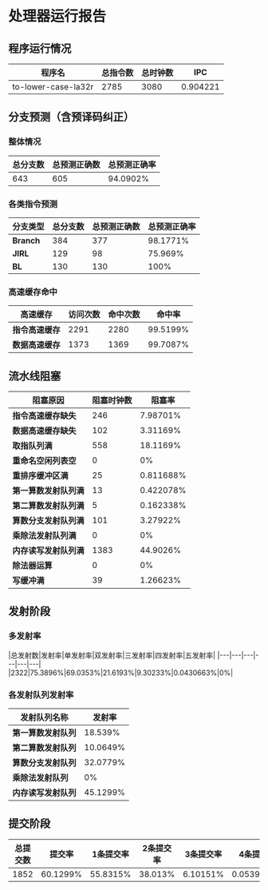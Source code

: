 # 处理器运行报告
## 程序运行情况
|程序名|总指令数|总时钟数|IPC|
|---|---|---|---|
|to-lower-case-la32r|2785|3080|0.904221|

## 分支预测（含预译码纠正）
### 整体情况
|总分支数|总预测正确数|总预测正确率|
|---|---|---|
|643|605|94.0902%|

### 各类指令预测
|分支类型|总分支数|总预测正确数|总预测正确率|
|---|---|---|---|
|**Branch**| 384 | 377 | 98.1771%|
|**JIRL**| 129 | 98 | 75.969%|
|**BL**| 130 | 130 | 100%|

### 高速缓存命中
|高速缓存|访问次数|命中次数|命中率|
|---|---|---|---|
|**指令高速缓存**| 2291 | 2280 | 99.5199%|
|**数据高速缓存**| 1373 | 1369 | 99.7087%|
## 流水线阻塞
|阻塞原因|阻塞时钟数|阻塞率|
|---|---|---|
|**指令高速缓存缺失**| 246 | 7.98701%|
|**数据高速缓存缺失**| 102 | 3.31169%|
|**取指队列满**| 558 | 18.1169%|
|**重命名空闲列表空**|0 | 0%|
|**重排序缓冲区满**|25 | 0.811688%|
|**第一算数发射队列满**|13 | 0.422078%|
|**第二算数发射队列满**|5 | 0.162338%|
|**算数分支发射队列满**|101 | 3.27922%|
|**乘除法发射队列满**|0 | 0%|
|**内存读写发射队列满**|1383 | 44.9026%|
|**除法器运算**|0 | 0%|
|**写缓冲满**|39 | 1.26623%|

## 发射阶段
### 多发射率
|总发射数|发射率|单发射率|双发射率|三发射率|四发射率|五发射率|
|---|---|---|---|---|---|
|2322|75.3896%|69.0353%|21.6193%|9.30233%|0.0430663%|0%|

### 各发射队列发射率
|发射队列名称|发射率|
|---|---|
|**第一算数发射队列**|18.539%|
|**第二算数发射队列**|10.0649%|
|**算数分支发射队列**|32.0779%|
|**乘除法发射队列**|0%|
|**内存读写发射队列**|45.1299%|

## 提交阶段
|总提交数|提交率|1条提交率|2条提交率|3条提交率|4条提交率|
|---|---|---|---|---|---|
|1852|60.1299%|55.8315%|38.013%|6.10151%|0.0539957%|
